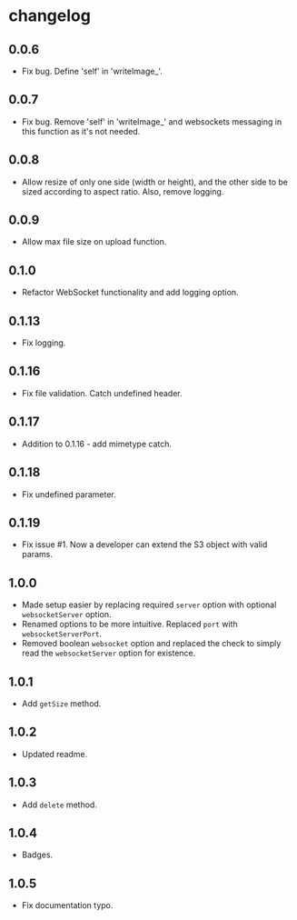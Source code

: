 # changelog

## 0.0.6

- Fix bug. Define 'self' in 'writeImage_'.

## 0.0.7

- Fix bug. Remove 'self' in 'writeImage_' and websockets messaging in this function as it's not needed.

## 0.0.8

- Allow resize of only one side (width or height), and the other side to be sized according to aspect ratio. Also, remove logging.

## 0.0.9

- Allow max file size on upload function.

## 0.1.0

- Refactor WebSocket functionality and add logging option.

## 0.1.13

- Fix logging.

## 0.1.16

- Fix file validation. Catch undefined header.

## 0.1.17

- Addition to 0.1.16 - add mimetype catch.

## 0.1.18

- Fix undefined parameter.

## 0.1.19

- Fix issue #1. Now a developer can extend the S3 object with valid params.

## 1.0.0

- Made setup easier by replacing required `server` option with optional `websocketServer` option.
- Renamed options to be more intuitive. Replaced `port` with `websocketServerPort`.
- Removed boolean `websocket` option and replaced the check to simply read the `websocketServer` option for existence.

## 1.0.1

- Add `getSize` method.

## 1.0.2

- Updated readme.

## 1.0.3

- Add `delete` method.

## 1.0.4

- Badges.

## 1.0.5

- Fix documentation typo.
